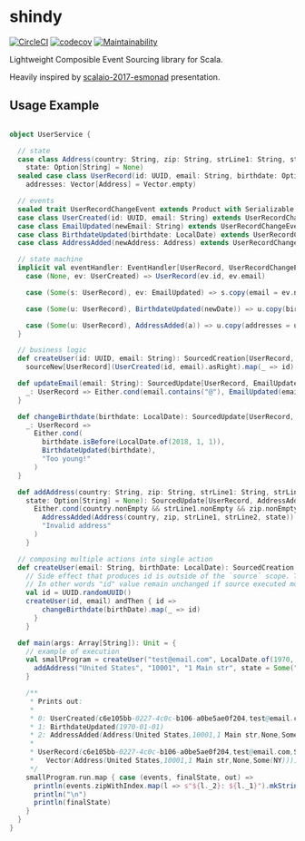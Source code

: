 # shindy
[![CircleCI](https://circleci.com/gh/zyamba/shindy.svg?style=shield&circle-token=64e321432a5ce4e96a85cb9e02af5605155131af)](https://circleci.com/gh/zyamba/shindy)
[![codecov](https://codecov.io/gh/zyamba/shindy/branch/master/graph/badge.svg)](https://codecov.io/gh/zyamba/shindy)
[![Maintainability](https://api.codeclimate.com/v1/badges/1b81990fd51dbe537474/maintainability)](https://codeclimate.com/github/zyamba/shindy/maintainability)



Lightweight Composible Event Sourcing library for Scala.

Heavily inspired by [scalaio-2017-esmonad](https://github.com/dohzya/scalaio-2017-esmonad) presentation.

## Usage Example

```scala

object UserService {

  // state
  case class Address(country: String, zip: String, strLine1: String, strLine2: Option[String] = None,
    state: Option[String] = None)
  sealed case class UserRecord(id: UUID, email: String, birthdate: Option[LocalDate] = None,
    addresses: Vector[Address] = Vector.empty)

  // events
  sealed trait UserRecordChangeEvent extends Product with Serializable
  case class UserCreated(id: UUID, email: String) extends UserRecordChangeEvent
  case class EmailUpdated(newEmail: String) extends UserRecordChangeEvent
  case class BirthdateUpdated(birthdate: LocalDate) extends UserRecordChangeEvent
  case class AddressAdded(newAddress: Address) extends UserRecordChangeEvent

  // state machine
  implicit val eventHandler: EventHandler[UserRecord, UserRecordChangeEvent] = EventHandler {
    case (None, ev: UserCreated) => UserRecord(ev.id, ev.email)

    case (Some(s: UserRecord), ev: EmailUpdated) => s.copy(email = ev.newEmail)

    case (Some(u: UserRecord), BirthdateUpdated(newDate)) => u.copy(birthdate = Some(newDate))

    case (Some(u: UserRecord), AddressAdded(a)) => u.copy(addresses = u.addresses :+ a)
  }

  // business logic
  def createUser(id: UUID, email: String): SourcedCreation[UserRecord, UserCreated, UUID] =
    sourceNew[UserRecord](UserCreated(id, email).asRight).map(_ => id)

  def updateEmail(email: String): SourcedUpdate[UserRecord, EmailUpdated, Unit] = source {
    _: UserRecord => Either.cond(email.contains("@"), EmailUpdated(email), "email is invalid")
  }

  def changeBirthdate(birthdate: LocalDate): SourcedUpdate[UserRecord, BirthdateUpdated, Unit] = source {
    _: UserRecord =>
      Either.cond(
        birthdate.isBefore(LocalDate.of(2018, 1, 1)),
        BirthdateUpdated(birthdate),
        "Too young!"
      )
  }

  def addAddress(country: String, zip: String, strLine1: String, strLine2: Option[String] = None,
    state: Option[String] = None): SourcedUpdate[UserRecord, AddressAdded, Unit] = sourceOut { _ =>
      Either.cond(country.nonEmpty && strLine1.nonEmpty && zip.nonEmpty,
        AddressAdded(Address(country, zip, strLine1, strLine2, state)) -> "",
        "Invalid address"
      )
    }

  // composing multiple actions into single action
  def createUser(email: String, birthDate: LocalDate): SourcedCreation[UserRecord, UserRecordChangeEvent, UUID] = {
    // Side effect that produces id is outside of the `source` scope. Thus it remains pure.
    // In other words "id" value remain unchanged if source executed more then once (in case of a retry for example).
    val id = UUID.randomUUID()
    createUser(id, email) andThen { id =>
        changeBirthdate(birthDate).map(_ => id)
      }
    }

  def main(args: Array[String]): Unit = {
    // example of execution
    val smallProgram = createUser("test@email.com", LocalDate.of(1970, 1, 1)) andThen {
      addAddress("United States", "10001", "1 Main str", state = Some("NY"))
    }

    /**
     * Prints out:
     *
     * 0: UserCreated(c6e105bb-0227-4c0c-b106-a0be5ae0f204,test@email.com)
     * 1: BirthdateUpdated(1970-01-01)
     * 2: AddressAdded(Address(United States,10001,1 Main str,None,Some(NY)))
     *
     * UserRecord(c6e105bb-0227-4c0c-b106-a0be5ae0f204,test@email.com,Some(1970-01-01),
     *   Vector(Address(United States,10001,1 Main str,None,Some(NY))))
     */
    smallProgram.run.map { case (events, finalState, out) =>
      println(events.zipWithIndex.map(l => s"${l._2}: ${l._1}").mkString("\n"))
      println("\n")
      println(finalState)
    }
  }
}
```
